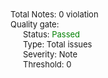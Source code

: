 <div style="font-size:13px"><div>Total Notes: 0 violation</div>
<div>Quality gate: </div>
<div style="margin-left:20px;">Status: <span style="color:green"><span style="font-size:13px;line-height:14px" class="icon bowtie-icon bowtie-check"></span>Passed</span></div>
<div style="margin-left:20px;">Type: Total issues</div>
<div style="margin-left:20px;">Severity: Note</div>
<div style="margin-left:20px;">Threshold: 0</div></div>